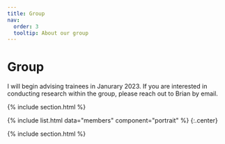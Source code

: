 ```yaml
---
title: Group
nav:
  order: 3
  tooltip: About our group
---
```


# <i class="fas fa-users"></i>Group

I will begin advising trainees in Janurary 2023. If you are interested in conducting research within the group, please reach out to Brian by email.  

{% include section.html %}

{%
  include list.html
  data="members"
  component="portrait"
%}
{:.center}

{% include section.html %}

<!--- ## Funding

Our work is made possible by funding from several organizations.
{:.center}

{%
  include gallery.html
  style="square"

  image1="images/photo.jpg"
  link1="https://nasa.gov/"
  tooltip1="Cool Foundation"

%}
-->